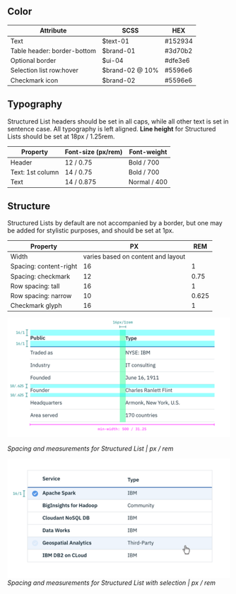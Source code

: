## Color
| Attribute    | SCSS          | HEX      |
|----------|---------------|----------|
| Text     | $text-01      | #152934  |
| Table header: border-bottom | $brand-01 | #3d70b2 |
| Optional border | $ui-04 | #dfe3e6    |
| Selection list row:hover  | $brand-02 @ 10% | #5596e6    |
| Checkmark icon | $brand-02  | #5596e6    |


## Typography
Structured List headers should be set in all caps, while all other text is set in sentence case. All typography is left aligned. **Line height** for Structured Lists should be set at 18px / 1.25rem.

| Property | Font-size (px/rem)     | Font-weight  |
|----------|-----------------|--------------|
| Header   | 12 / 0.75 | Bold / 700   |
| Text: 1st column | 14 / 0.75 | Bold / 700   |
| Text     | 14 / 0.875 | Normal / 400   |

## Structure
Structured Lists by default are not accompanied by a border, but one may be added for stylistic purposes, and should be set at 1px.  


| Property             | PX | REM  |
|----------------------|----|------|
| Width                | varies based on content and layout |   |
| Spacing: content-right| 16 | 1    |
| Spacing: checkmark    | 12 | 0.75 |
| Row spacing: tall     | 16 | 1    |
| Row spacing: narrow   | 10 | 0.625|
| Checkmark glyph       | 16 | 1   |


![Spacing and measurements for Structured List](images/structured-list-style-1.png)

_Spacing and measurements for Structured List | px / rem_


![Spacing and measurements for Structured List with selection](images/structured-list-style-2.png)
_Spacing and measurements for Structured List with selection | px / rem_
